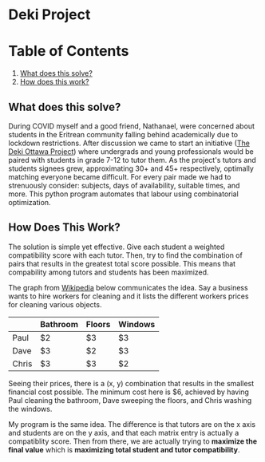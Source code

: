 # Deki Project

# Table of Contents

1. [What does this solve?](#deki-project)
2. [How does this work?](#how-does-this-work)


## What does this solve?

During COVID myself and a good friend, Nathanael, were concerned about students in the Eritrean community falling behind academically due to lockdown restrictions. After discussion we came to start an initiative ([The Deki Ottawa Project](https://www.instagram.com/thedekiottawaproject/?hl=en)) where undergrads and young professionals would be paired with students in grade 7-12 to tutor them. As the project's tutors and students signees grew, approximating 30+ and 45+ respectively, optimally matching everyone became difficult. For every pair made we had to strenuously consider: subjects, days of availability, suitable times, and more. This python program automates that labour using combinatorial optimization. 



## How Does This Work?

The solution is simple yet effective. Give each student a weighted compatibility score with each tutor. Then, try to find the combination of pairs that results in the greatest total score possible. This means that compability among tutors and students has been maximized. 

The graph from [Wikipedia](https://en.wikipedia.org/wiki/Hungarian_algorithm) below communicates the idea. Say a business wants to hire workers for cleaning and it lists the different workers prices for cleaning various objects. 


|       | Bathroom | Floors | Windows |
|-------|----------|--------|---------|
| Paul  | $2       | $3     | $3      |
| Dave  | $3       | $2     | $3      |
| Chris | $3       | $3     | $2      |


Seeing their prices, there is a (x, y) combination that results in the smallest financial cost possible. The minimum cost here is $6, achieved by having Paul cleaning the bathroom, Dave sweeping the floors, and Chris washing the windows.

My program is the same idea. The difference is that tutors are on the x axis and students are on the y axis, and that each matrix entry is actually a compatiblity score. Then from there, we are actually trying to **maximize the final value** which is **maximizing total student and tutor compatibility**.


